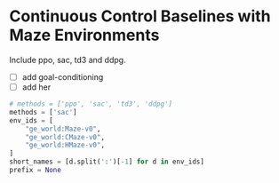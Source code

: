 
# Continuous Control Baselines with Maze Environments

Include ppo, sac, td3 and ddpg.

- [ ] add goal-conditioning
- [ ] add her

``` python
# methods = ['ppo', 'sac', 'td3', 'ddpg']
methods = ['sac']
env_ids = [
    "ge_world:Maze-v0",
    "ge_world:CMaze-v0",
    "ge_world:HMaze-v0",
]
short_names = [d.split(':')[-1] for d in env_ids]
prefix = None
```

